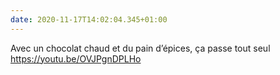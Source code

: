 ```yaml
---
date: 2020-11-17T14:02:04.345+01:00
---
```

Avec un chocolat chaud et du pain d’épices, ça passe tout seul https://youtu.be/OVJPgnDPLHo
